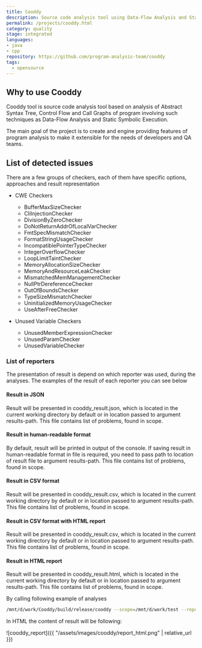 ```yaml
---
title: Cooddy
description: Source code analysis tool using Data-Flow Analysis and Static Symbolic Execution
permalink: /projects/cooddy.html
category: quality
stage: integrated
languages:
- java
- cpp
repository: https://github.com/program-analysis-team/cooddy
tags:
  - opensource
---
```


## Why to use Cooddy

Cooddy tool is source code analysis tool based on analysis of Abstract Syntax Tree, Control Flow and Call Graphs of program involving such techniques as Data-Flow Analysis and Static Symbolic Execution.

The main goal of the project is to create and engine providing features of program analysis to make it extensible for the needs of developers and QA teams.

## List of detected issues

There are a few groups of checkers, each of them have specific options, approaches and result representation

* CWE Checkers

    + BufferMaxSizeChecker
    + CliInjectionChecker
    + DivisionByZeroChecker
    + DoNotReturnAddrOfLocalVarChecker
    + FmtSpecMismatchChecker
    + FormatStringUsageChecker
    + IncompatiblePointerTypeChecker
    + IntegerOverflowChecker
    + LoopLimitTaintChecker
    + MemoryAllocationSizeChecker
    + MemoryAndResourceLeakChecker
    + MismatchedMemManagementChecker
    + NullPtrDereferenceChecker
    + OutOfBoundsChecker
    + TypeSizeMismatchChecker
    + UninitializedMemoryUsageChecker
    + UseAfterFreeChecker
    
* Unused Variable Checkers
    + UnusedMemberExpressionChecker
    + UnusedParamChecker
    + UnusedVariableChecker


### List of reporters

The presentation of result is depend on which reporter was used, during the analyses. The examples of the result of each reporter you can see below

#### Result in JSON
Result will be presented in cooddy_result.json, which is located in the current working directory by default or in location passed to argument results-path. This file contains list of problems, found in scope.

#### Result in human-readable format
By default, result will be printed in output of the console. If saving result in human-readable format in file is required, you need to pass path to location of result file to argument results-path. This file contains list of problems, found in scope.

#### Result in CSV format
Result will be presented in cooddy_result.csv, which is located in the current working directory by default or in location passed to argument results-path. This file contains list of problems, found in scope.

#### Result in CSV format with HTML report
Result will be presented in cooddy_result.csv, which is located in the current working directory by default or in location passed to argument results-path. This file contains list of problems, found in scope.

#### Result in HTML report
Result will be presented in cooddy_result.html, which is located in the current working directory by default or in location passed to argument results-path. This file contains list of problems, found in scope.

By calling following example of analyses

```bash
/mnt/d/work/Cooddy/build/release/cooddy --scope=/mnt/d/work/test --reporter=html
```

In HTML the content of result will be following:

![cooddy_report]({{ "/assets/images/cooddy/report_html.png" | relative_url }})
